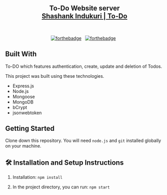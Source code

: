 <h2 align="center">
  To-Do Website server<br/>
  <a href="https://portfolio-53108.web.app/" target="_blank">Shashank Indukuri | To-Do</a>
</h2>

<br/>

<center>

[![forthebadge](https://forthebadge.com/images/badges/built-with-love.svg)](https://forthebadge.com) &nbsp;
[![forthebadge](https://forthebadge.com/images/badges/made-with-javascript.svg)](https://forthebadge.com) &nbsp;

</center>

## Built With

To-DO which features authentication, create, update and deletion of Todos.<br/>

This project was built using these technologies.

- Express.js
- Node.js
- Mongoose
- MongoDB
- bCrypt
- jsonwebtoken

## Getting Started

Clone down this repository. You will need `node.js` and `git` installed globally on your machine.

## 🛠 Installation and Setup Instructions

1. Installation: `npm install`

2. In the project directory, you can run: `npm start`
